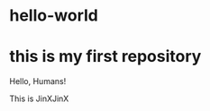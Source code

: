 # hello-world
this is my first repository
=============================
Hello, Humans!

This is JinXJinX
